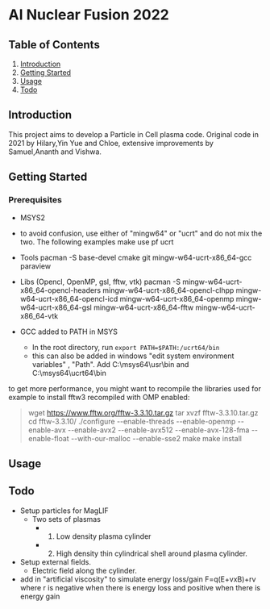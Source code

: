 # AI Nuclear Fusion 2022
## Table of Contents
1. [Introduction](#introduction)
2. [Getting Started](#getting-started)
3. [Usage](#usage)
3. [Todo](#Todo)

## Introduction
This project aims to develop a Particle in Cell plasma code.
Original code in 2021 by Hilary,Yin Yue and Chloe, extensive improvements by Samuel,Ananth and Vishwa.

## Getting Started
### Prerequisites
- MSYS2
- to avoid confusion, use either of "mingw64" or "ucrt" and do not mix the two. The following examples make use pf ucrt  
- Tools 
    pacman -S base-devel cmake git mingw-w64-ucrt-x86_64-gcc paraview  
- Libs (Opencl, OpenMP, gsl, fftw, vtk)
    pacman -S mingw-w64-ucrt-x86_64-opencl-headers mingw-w64-ucrt-x86_64-opencl-clhpp mingw-w64-ucrt-x86_64-opencl-icd mingw-w64-ucrt-x86_64-openmp mingw-w64-ucrt-x86_64-gsl mingw-w64-ucrt-x86_64-fftw mingw-w64-ucrt-x86_64-vtk 

- GCC added to PATH in MSYS
    - In the root directory, run `export PATH=$PATH:/ucrt64/bin`
    - this can also be added in windows "edit system environment variables" , "Path". Add C:\msys64\usr\bin and C:\msys64\ucrt64\bin

to get more performance, you might want to recompile the libraries used 
for example to install fftw3 recompiled with OMP enabled:
> wget https://www.fftw.org/fftw-3.3.10.tar.gz
> tar xvzf fftw-3.3.10.tar.gz
> cd fftw-3.3.10/
> ./configure --enable-threads --enable-openmp --enable-avx --enable-avx2 --enable-avx512 --enable-avx-128-fma --enable-float --with-our-malloc --enable-sse2
> make
> make install

## Usage

## Todo
- Setup particles for MagLIF
    - Two sets of plasmas
        - 1. Low density plasma cylinder
        - 2. High density thin cylindrical shell around plasma cylinder.
- Setup external fields. 
    - Electric field along the cylinder.
- add in "artificial viscosity" to simulate energy loss/gain
    F=q(E+vxB)+rv where r is negative when there is energy loss and positive when there is energy gain